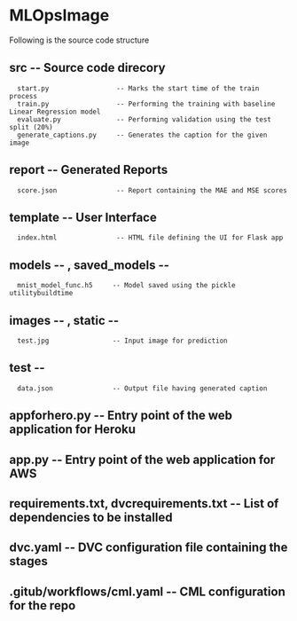 # MLOpsImage

Following is the source code structure

## src -- Source code direcory
      start.py                 -- Marks the start time of the train process
      train.py                 -- Performing the training with baseline Linear Regression model
      evaluate.py              -- Performing validation using the test split (20%)
      generate_captions.py     -- Generates the caption for the given image

## report -- Generated Reports
      score.json               -- Report containing the MAE and MSE scores
      
## template -- User Interface 
      index.html               -- HTML file defining the UI for Flask app

## models -- , saved_models --
      mnist_model_func.h5     -- Model saved using the pickle utilitybuildtime

## images -- , static --
      test.jpg                -- Input image for prediction

## test --  
      data.json               -- Output file having generated caption

## appforhero.py  -- Entry point of the web application for Heroku
## app.py         -- Entry point of the web application for AWS

## requirements.txt, dvcrequirements.txt -- List of dependencies to be installed
## dvc.yaml       -- DVC configuration file containing the stages
## .gitub/workflows/cml.yaml -- CML configuration for the repo

